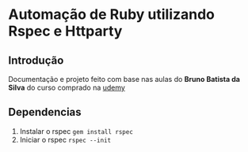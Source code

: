 # Automação de Ruby utilizando Rspec e Httparty

## Introdução

Documentação e projeto feito com base nas aulas do **Bruno Batista da Silva** do curso comprado na [udemy](https://www.udemy.com/course/testes-automatizados-de-api-com-httparty-rspec/)

## Dependencias

1. Instalar o rspec ```gem install rspec```
1. Iniciar o rspec ```rspec --init```